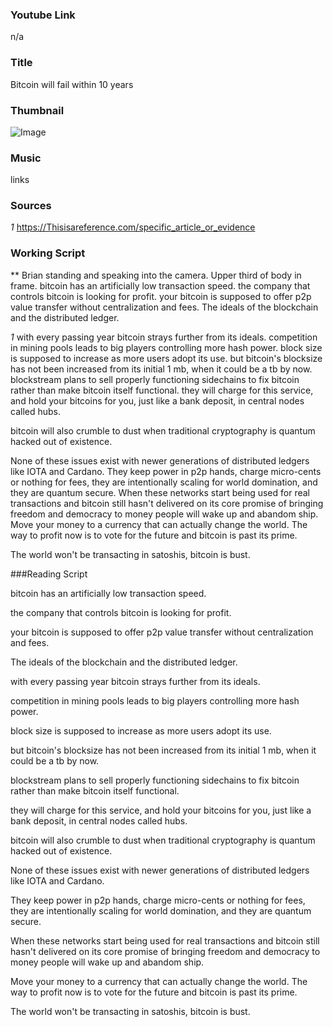 ### Youtube Link ###
n/a

### Title
Bitcoin will fail within 10 years 

### Thumbnail
![Image](/Thumbnails/Example.png)

### Music
links

### Sources
*1* https://Thisisareference.com/specific_article_or_evidence


### Working Script

** Brian standing and speaking into the camera. Upper third of body in frame.
bitcoin has an artificially low transaction speed.
the company that controls bitcoin is looking for profit.
your bitcoin is supposed to offer p2p value transfer without centralization and fees.
The ideals of the blockchain and the distributed ledger.

*1* with every passing year bitcoin strays further from its ideals. 
competition in mining pools leads to big players controlling more hash power.
block size is supposed to increase as more users adopt its use.
but bitcoin's blocksize has not been increased from its initial 1 mb, when it could be a tb by now.
blockstream plans to sell properly functioning sidechains to fix bitcoin rather than make bitcoin itself functional.
they will charge for this service, and hold your bitcoins for you, just like a bank deposit, in central nodes called hubs.

bitcoin will also crumble to dust when traditional cryptography is quantum hacked out of existence.

None of these issues exist with newer generations of distributed ledgers like IOTA and Cardano.
They keep power in p2p hands, charge micro-cents or nothing for fees, they are intentionally scaling for world domination, and they are quantum secure.
When these networks start being used for real transactions and bitcoin still hasn't delivered on its core promise of bringing freedom and democracy to money people will wake up and abandom ship.
Move your money to a currency that can actually change the world. The way to profit now is to vote for the future and bitcoin is past its prime.

The world won't be transacting in satoshis, bitcoin is bust.


###Reading Script 

bitcoin has an artificially low transaction speed.

the company that controls bitcoin is looking for profit.

your bitcoin is supposed to offer p2p value transfer without centralization and fees.

The ideals of the blockchain and the distributed ledger.

with every passing year bitcoin strays further from its ideals.

competition in mining pools leads to big players controlling more hash power.

block size is supposed to increase as more users adopt its use.

but bitcoin's blocksize has not been increased from its initial 1 mb, when it could be a tb by now.

blockstream plans to sell properly functioning sidechains to fix bitcoin rather than make bitcoin itself functional.

they will charge for this service, and hold your bitcoins for you, just like a bank deposit, in central nodes called hubs.

bitcoin will also crumble to dust when traditional cryptography is quantum hacked out of existence.

None of these issues exist with newer generations of distributed ledgers like IOTA and Cardano.

They keep power in p2p hands, charge micro-cents or nothing for fees, they are intentionally scaling for world domination, and they are quantum secure.

When these networks start being used for real transactions and bitcoin still hasn't delivered on its core promise of bringing freedom and democracy to money people will wake up and abandom ship.

Move your money to a currency that can actually change the world. The way to profit now is to vote for the future and bitcoin is past its prime.

The world won't be transacting in satoshis, bitcoin is bust.


